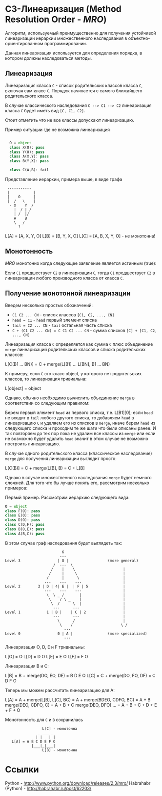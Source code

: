 # C3-Линеаризация (Method Resolution Order - *MRO*)

Алгоритм, используемый преимущественно для получения устойчивой
линеаризации иерархии множественного наследования в
объектно-ориентированном программировании.

Данная линеаризация используется для определения порядка,
в котором должны наследоваться методы.


## Линеаризация

Линеаризация класса `C` - список родительских классов класса `C`, включая сам класс `C`.
Порядок начинается с самого ближайшего родительского класса.

В случае классического наследования `C --> C1 --> C2` линеаризация класса `C` будет
иметь вид `[C, C1, C2]`.

Стоит отметить что не все классы допускают линеаризацию.

Пример ситуации где не возможна линеаризация
```python

  O = object
  class X(O): pass
  class Y(O): pass
  class A(X,Y): pass
  class B(Y,X): pass

  class C(A,B): fail

```

Представление иерархии, примера выше, в виде графа
```
 -----------
 |           |
 |    O      |
 |  /   \    |
  - X    Y  /
    |  / | /
    | /  |/
    A    B
    \   /
      ?
```
  L[A] = [A, X, Y, O]
  L[B] = [B, Y, X, O]
  L[C] = [A, B, X, Y, O] - не монотонна!


## Монотонность

*MRO* монотонно когда следующее заявление является истинным (true):

  Если `C1` предшествует `C2` в линеаризации `C`, тогда `C1` предшествует `C2` в
  линеаризации любого производного класса от класса `C`.


## Получение монотонной линеаризации

Введем несколько простых обозначений:

 * `C1 C2 ... CN` - список классов `[C1, C2, ..., CN]`
 * `head = C1` - `head` первый элемент списка
 * `tail = C2 ... CN` - `tail` остальная часть списка
 * `C + (C1 C2 ... CN) = C C1 C2 ... CN` - сумма списков `[C] + [C1, C2, ..., CN]`

Линеаризация класса `C` определяется как сумма `C` плюс объединение `merge`
линеаризаций родительских классов и списка родительских классов:

  L[C(B1 ... BN)] = C + merge(L[B1] ... L[BN], B1 ... BN)

К примеру, если `C` это класс object, у которого нет родительских
классов, то линеаризация тривиальна:

  L[object] = object

Однако, обычно необходимо вычислить объединение `merge` в соответствии со следующим правилом:

  Берем первый элемент `head` из первого списка, т.е. L[B1][0]; если `head` не входит в `tail` любого другого
  списка, то добавляем `head` в линеаризацию `C` и удаляем его из списков в `merge`, иначе
  берем `head` из следующего списка и проходим те же шаги что были описаны ранее. И так повторяем
  до тех пор пока не удалим все классы из `merge` или если не возможно будет удалить `head` значит в
  этом случае не возможно построить линеаризацию.

В случае одного родительского класса (классическое наследование) `merge` для
получения линеаризации выглядит просто:

  L[C(B)] = C + merge(L[B], B) = C + L[B]

Однако в случае множественного наследования `merge` будет немного сложней.
Для того что бы лучше понять его, рассмотрим несколько примеров:

Первый пример. Рассмотрим иерархию следующего вида:

```python
O = object
class F(O): pass
class E(O): pass
class D(O): pass
class C(D,F): pass
class B(D,E): pass
class A(B,C): pass
```

В этом случае граф наследования будет выглядеть так:
```
                          6
                         ---
Level 3                 | O |                  (more general)
                      /  ---  \
                     /    |    \                      |
                    /     |     \                     |
                   /      |      \                    |
                  ---    ---    ---                   |
Level 2        3 | D | 4| E |  | F | 5                |
                  ---    ---    ---                   |
                   \  \ _ /       |                   |
                    \    / \ _    |                   |
                     \  /      \  |                   |
                      ---      ---                    |
Level 1            1 | B |    | C | 2                 |
                      ---      ---                    |
                        \      /                      |
                         \    /                      \ /
                           ---
Level 0                 0 | A |                (more specialized)
                           ---
```

Линеаризация O, D, E и F тривиальны:

  L[O] = O
  L[D] = D O
  L[E] = E O
  L[F] = F O

Линеаризация B и C:

  L[B] = B + merge(DO, EO, DE) = B D E O
  L[C] = C + merge(DO, FO, DF) = C D F O

Теперь мы можем рассчитать линеаризацию для A:

  L[A] = A + merge(L[B], L[C], BC)
       = A + merge(BDEO, CDFO, BC)
       = A + B merge(DEO, CDFO, C)
       = A + B + C merge(DEO, DFO)
        ...
       = A + B + C  + D + E + F + O


Монотонность для `C` и `B` сохранилась
```
                 L[C] - монотонна
               _ ___ _
              | |   | |
   L[A] = A B C D E F O
            |___|_|___|
                 L[B] - монотонна

```

# Ссылки

Python - http://www.python.org/download/releases/2.3/mro/
Habrahabr (Python) - http://habrahabr.ru/post/62203/
